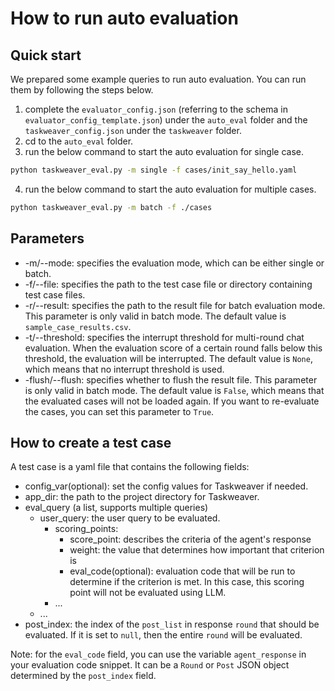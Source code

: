 # How to run auto evaluation

## Quick start

We prepared some example queries to run auto evaluation.
You can run them by following the steps below.

1. complete the `evaluator_config.json` (referring to the schema in `evaluator_config_template.json`) under the `auto_eval` folder and the  `taskweaver_config.json` under the `taskweaver` folder.
2. cd to the `auto_eval` folder.
3. run the below command to start the auto evaluation for single case.
```bash
python taskweaver_eval.py -m single -f cases/init_say_hello.yaml
```
4. run the below command to start the auto evaluation for multiple cases.
```bash
python taskweaver_eval.py -m batch -f ./cases
```

## Parameters

- -m/--mode: specifies the evaluation mode, which can be either single or batch. 
- -f/--file: specifies the path to the test case file or directory containing test case files. 
- -r/--result: specifies the path to the result file for batch evaluation mode. This parameter is only valid in batch mode. The default value is `sample_case_results.csv`.
- -t/--threshold: specifies the interrupt threshold for multi-round chat evaluation. When the evaluation score of a certain round falls below this threshold, the evaluation will be interrupted. The default value is `None`, which means that no interrupt threshold is used.
- -flush/--flush: specifies whether to flush the result file. This parameter is only valid in batch mode. The default value is `False`, which means that the evaluated cases will not be loaded again. If you want to re-evaluate the cases, you can set this parameter to `True`.


## How to create a test case

A test case is a yaml file that contains the following fields:

- config_var(optional): set the config values for Taskweaver if needed.
- app_dir: the path to the project directory for Taskweaver.
- eval_query (a list, supports multiple queries)
  - user_query: the user query to be evaluated.
    - scoring_points:
      - score_point: describes the criteria of the agent's response
      - weight: the value that determines how important that criterion is
      - eval_code(optional): evaluation code that will be run to determine if the criterion is met. In this case, this scoring point will not be evaluated using LLM.
    - ...
  - ...
- post_index: the index of the `post_list` in response `round` that should be evaluated. If it is set to `null`, then the entire `round` will be evaluated.


Note: for the `eval_code` field, you can use the variable `agent_response` in your evaluation code snippet.
It can be a `Round` or `Post` JSON object determined by the `post_index` field.